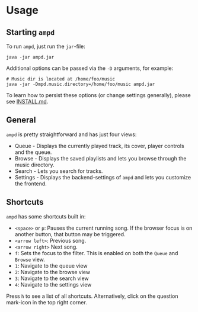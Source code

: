 # Usage

## Starting `ampd`

To run `ampd`, just run the `jar`-file:

```shell script
java -jar ampd.jar
```

Additional options can be passed via the `-D` arguments, for example:

```shell script
# Music dir is located at /home/foo/music
java -jar -Dmpd.music.directory=/home/foo/music ampd.jar
```

To learn how to persist these options (or change settings generally), please see
[INSTALL.md](INSTALL.md).

## General

`ampd` is pretty straightforward and has just four views:

* Queue - Displays the currently played track, its cover, player controls and the queue.
* Browse - Displays the saved playlists and lets you browse through the music directory.
* Search - Lets you search for tracks.
* Settings - Displays the backend-settings of `ampd` and lets you customize the frontend.

## Shortcuts

`ampd` has some shortcuts built in:

* `<space>` or `p`: Pauses the current running song. If the browser focus is on another button, that button may be triggered.
* `<arrow left>`: Previous song.
* `<arrow right>` Next song.
* `f`: Sets the focus to the filter. This is enabled on both the `Queue` and `Browse` view.
* `1`: Navigate to the queue view
* `2`: Navigate to the browse view
* `3`: Navigate to the search view
* `4`: Navigate to the settings view

Press `h` to see a list of all shortcuts. Alternatively, click on the question mark-icon in the top right corner.
